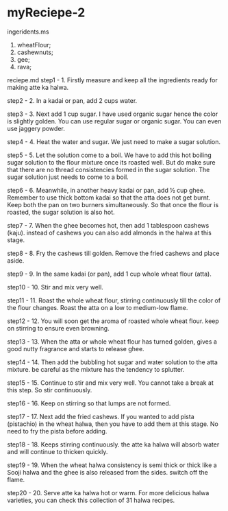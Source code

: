 # myReciepe-2
ingeridents.ms
1. wheatFlour;
2. cashewnuts;
3. gee;
4. rava;

reciepe.md
step1 - 1. Firstly measure and keep all the ingredients ready for making atte ka halwa.

step2 - 2. In a kadai or pan, add 2 cups water.

step3 - 3. Next add 1 cup sugar. I have used organic sugar hence the color is slightly golden. You can use regular sugar or organic sugar. You can even use jaggery powder.

step4 - 4. Heat the water and sugar. We just need to make a sugar solution.

step5 - 5. Let the solution come to a boil. We have to add this hot boiling sugar solution to the flour mixture once its roasted well. But do make sure that there are no thread consistencies formed in the sugar solution. The sugar solution just needs to come to a boil.

step6 - 6. Meanwhile, in another heavy kadai or pan, add ½ cup ghee. Remember to use thick bottom kadai so that the atta does not get burnt. Keep both the pan on two burners simultaneously. So that once the flour is roasted, the sugar solution is also hot.

step7 - 7. When the ghee becomes hot, then add 1 tablespoon cashews (kaju). instead of cashews you can also add almonds in the halwa at this stage.

step8 - 8. Fry the cashews till golden. Remove the fried cashews and place aside.

step9 - 9. In the same kadai (or pan), add 1 cup whole wheat flour (atta).

step10 - 10. Stir and mix very well.

step11 - 11. Roast the whole wheat flour, stirring continuously till the color of the flour changes. Roast the atta on a low to medium-low flame.

step12 - 12. You will soon get the aroma of roasted whole wheat flour. keep on stirring to ensure even browning.

step13 - 13. When the atta or whole wheat flour has turned golden, gives a good nutty fragrance and starts to release ghee.

step14 - 14. Then add the bubbling hot sugar and water solution to the atta mixture. be careful as the mixture has the tendency to splutter.

step15 - 15. Continue to stir and mix very well. You cannot take a break at this step. So stir continuously.

step16 - 16. Keep on stirring so that lumps are not formed.

step17 - 17. Next add the fried cashews. If you wanted to add pista (pistachio) in the wheat halwa, then you have to add them at this stage. No need to fry the pista before adding.

step18 - 18. Keeps stirring continuously. the atte ka halwa will absorb water and will continue to thicken quickly.

step19 - 19. When the wheat halwa consistency is semi thick or thick like a Sooji halwa and the ghee is also released from the sides. switch off the flame.

step20 - 20. Serve atte ka halwa hot or warm. For more delicious halwa varieties, you can check this collection of 31 halwa recipes.




